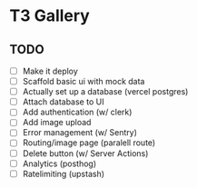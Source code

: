 # T3 Gallery

## TODO

- [ ] Make it deploy
- [ ] Scaffold basic ui  with mock data
- [ ] Actually set up a database (vercel postgres)
- [ ] Attach database to UI
- [ ] Add authentication (w/ clerk)
- [ ] Add image upload
- [ ] Error management (w/ Sentry)
- [ ] Routing/image page (paralell route)
- [ ] Delete button (w/ Server Actions)
- [ ] Analytics (posthog)
- [ ] Ratelimiting (upstash)
